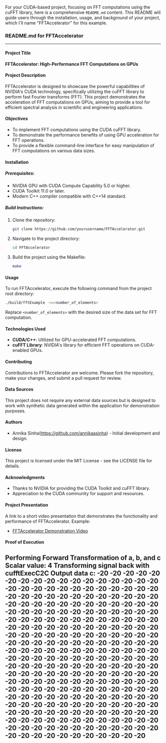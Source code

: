 For your CUDA-based project, focusing on FFT computations using the cuFFT library, here is a comprehensive `README.md` content. This README will guide users through the installation, usage, and background of your project, which I'll name "FFTAccelerator" for this example.

### README.md for FFTAccelerator

---

#### Project Title
**FFTAccelerator: High-Performance FFT Computations on GPUs**

#### Project Description
FFTAccelerator is designed to showcase the powerful capabilities of NVIDIA's CUDA technology, specifically utilizing the cuFFT library to perform fast Fourier transforms (FFT). This project demonstrates the acceleration of FFT computations on GPUs, aiming to provide a tool for efficient spectral analysis in scientific and engineering applications.

#### Objectives
- To implement FFT computations using the CUDA cuFFT library.
- To demonstrate the performance benefits of using GPU acceleration for FFT operations.
- To provide a flexible command-line interface for easy manipulation of FFT computations on various data sizes.

#### Installation
##### Prerequisites:
- NVIDIA GPU with CUDA Compute Capability 5.0 or higher.
- CUDA Toolkit 11.0 or later.
- Modern C++ compiler compatible with C++14 standard.

##### Build Instructions:
1. Clone the repository:
   ```bash
   git clone https://github.com/yourusername/FFTAccelerator.git
   ```
2. Navigate to the project directory:
   ```bash
   cd FFTAccelerator
   ```
3. Build the project using the Makefile:
   ```bash
   make
   ```

#### Usage
To run FFTAccelerator, execute the following command from the project root directory:
```bash
./build/fftExample -n=<number_of_elements>
```
Replace `<number_of_elements>` with the desired size of the data set for FFT computation.

#### Technologies Used
- **CUDA/C++**: Utilized for GPU-accelerated FFT computations.
- **cuFFT Library**: NVIDIA's library for efficient FFT operations on CUDA-enabled GPUs.

#### Contributing
Contributions to FFTAccelerator are welcome. Please fork the repository, make your changes, and submit a pull request for review.

#### Data Sources
This project does not require any external data sources but is designed to work with synthetic data generated within the application for demonstration purposes.

#### Authors
- Annika Sinha(https://github.com/annikaasinha) - Initial development and design.

#### License
This project is licensed under the MIT License - see the LICENSE file for details.

#### Acknowledgments
- Thanks to NVIDIA for providing the CUDA Toolkit and cuFFT library.
- Appreciation to the CUDA community for support and resources.

#### Project Presentation
A link to a short video presentation that demonstrates the functionality and performance of FFTAccelerator. Example:
- [FFTAccelerator Demonstration Video](https://youtube.com)

#### Proof of Execution
Performing Forward Transformation of a, b, and c
Scalar value: 4
Transforming signal back with cufftExecC2C
Output data c: 
-20 -20 -20 -20 -20 -20 -20 -20 -20 -20 -20 -20 -20 -20 -20 -20 
-20 -20 -20 -20 -20 -20 -20 -20 -20 -20 -20 -20 -20 -20 -20 -20 
-20 -20 -20 -20 -20 -20 -20 -20 -20 -20 -20 -20 -20 -20 -20 -20 
-20 -20 -20 -20 -20 -20 -20 -20 -20 -20 -20 -20 -20 -20 -20 -20 
-20 -20 -20 -20 -20 -20 -20 -20 -20 -20 -20 -20 -20 -20 -20 -20 
-20 -20 -20 -20 -20 -20 -20 -20 -20 -20 -20 -20 -20 -20 -20 -20 
-20 -20 -20 -20 -20 -20 -20 -20 -20 -20 -20 -20 -20 -20 -20 -20 
-20 -20 -20 -20 -20 -20 -20 -20 -20 -20 -20 -20 -20 -20 -20 -20 
-20 -20 -20 -20 -20 -20 -20 -20 -20 -20 -20 -20 -20 -20 -20 -20 
-20 -20 -20 -20 -20 -20 -20 -20 -20 -20 -20 -20 -20 -20 -20 -20 
-20 -20 -20 -20 -20 -20 -20 -20 -20 -20 -20 -20 -20 -20 -20 -20 
-20 -20 -20 -20 -20 -20 -20 -20 -20 -20 -20 -20 -20 -20 -20 -20 
-20 -20 -20 -20 -20 -20 -20 -20 -20 -20 -20 -20 -20 -20 -20 -20 
-20 -20 -20 -20 -20 -20 -20 -20 -20 -20 -20 -20 -20 -20 -20 -20 
-20 -20 -20 -20 -20 -20 -20 -20 -20 -20 -20 -20 -20 -20 -20 -20 
-20 -20 -20 -20 -20 -20 -20 -20 -20 -20 -20 -20 -20 -20 -20 -20 
----------------

